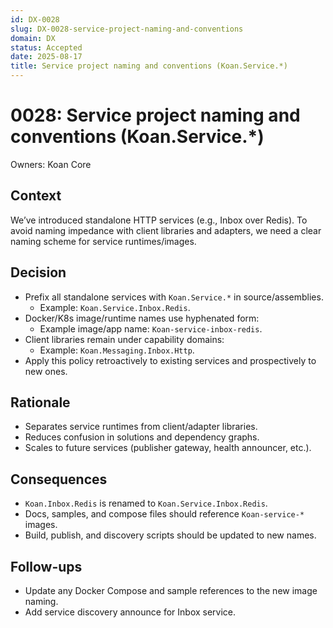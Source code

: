 ```yaml
---
id: DX-0028
slug: DX-0028-service-project-naming-and-conventions
domain: DX
status: Accepted
date: 2025-08-17
title: Service project naming and conventions (Koan.Service.*)
---
```

 
# 0028: Service project naming and conventions (Koan.Service.*)

Owners: Koan Core

## Context

We’ve introduced standalone HTTP services (e.g., Inbox over Redis). To avoid naming impedance with client libraries and adapters, we need a clear naming scheme for service runtimes/images.

## Decision

- Prefix all standalone services with `Koan.Service.*` in source/assemblies.
  - Example: `Koan.Service.Inbox.Redis`.
- Docker/K8s image/runtime names use hyphenated form:
  - Example image/app name: `Koan-service-inbox-redis`.
- Client libraries remain under capability domains:
  - Example: `Koan.Messaging.Inbox.Http`.
- Apply this policy retroactively to existing services and prospectively to new ones.

## Rationale

- Separates service runtimes from client/adapter libraries.
- Reduces confusion in solutions and dependency graphs.
- Scales to future services (publisher gateway, health announcer, etc.).

## Consequences

- `Koan.Inbox.Redis` is renamed to `Koan.Service.Inbox.Redis`.
- Docs, samples, and compose files should reference `Koan-service-*` images.
- Build, publish, and discovery scripts should be updated to new names.

## Follow-ups

- Update any Docker Compose and sample references to the new image naming.
- Add service discovery announce for Inbox service.
